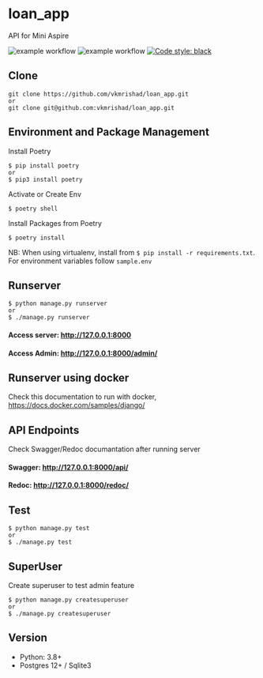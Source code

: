 # loan_app
API for Mini Aspire

![example workflow](https://github.com/vkmrishad/loan_app/actions/workflows/black.yaml/badge.svg)
![example workflow](https://github.com/vkmrishad/loan_app/actions/workflows/django-ci.yaml/badge.svg)
<a href="https://github.com/psf/black"><img alt="Code style: black" src="https://img.shields.io/badge/code%20style-black-000000.svg"></a>

## Clone

    git clone https://github.com/vkmrishad/loan_app.git
    or
    git clone git@github.com:vkmrishad/loan_app.git

## Environment and Package Management
Install Poetry

    $ pip install poetry
    or
    $ pip3 install poetry

Activate or Create Env

    $ poetry shell

Install Packages from Poetry

    $ poetry install

NB: When using virtualenv, install from `$ pip install -r requirements.txt`.
For environment variables follow `sample.env`

## Runserver

    $ python manage.py runserver
    or
    $ ./manage.py runserver

#### Access server: http://127.0.0.1:8000
#### Access Admin: http://127.0.0.1:8000/admin/

## Runserver using docker
Check this documentation to run with docker, https://docs.docker.com/samples/django/

## API Endpoints
Check Swagger/Redoc documantation after running server
#### Swagger: http://127.0.0.1:8000/api/
#### Redoc: http://127.0.0.1:8000/redoc/

## Test

    $ python manage.py test
    or
    $ ./manage.py test

## SuperUser
Create superuser to test admin feature

    $ python manage.py createsuperuser
    or
    $ ./manage.py createsuperuser

## Version

* Python: 3.8+
* Postgres 12+ / Sqlite3
